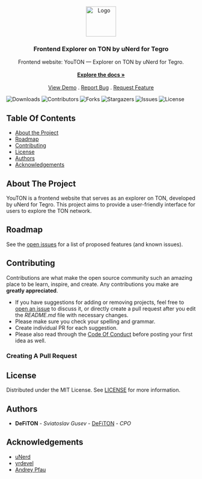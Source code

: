 <br/>
<p align="center">
  <a href="https://github.com/TegroTON/TON-Explorer-YouTON-Web-Frontend">
    <img src="https://tegro.money/assets/tpay/images/logotypes/logo-lebe.png" alt="Logo" width="80" height="80">
  </a>

  <h3 align="center">Frontend Explorer on TON by uNerd for Tegro</h3>

  <p align="center">
    Frontend website: YouTON — Explorer on TON by uNerd for Tegro.
    <br/>
    <br/>
    <a href="https://github.com/TegroTON/TON-Explorer-YouTON-Web-Frontend"><strong>Explore the docs »</strong></a>
    <br/>
    <br/>
    <a href="https://github.com/TegroTON/TON-Explorer-YouTON-Web-Frontend">View Demo</a>
    .
    <a href="https://github.com/TegroTON/TON-Explorer-YouTON-Web-Frontend/issues">Report Bug</a>
    .
    <a href="https://github.com/TegroTON/TON-Explorer-YouTON-Web-Frontend/issues">Request Feature</a>
  </p>
</p>

![Downloads](https://img.shields.io/github/downloads/TegroTON/TON-Explorer-YouTON-Web-Frontend/total) ![Contributors](https://img.shields.io/github/contributors/TegroTON/TON-Explorer-YouTON-Web-Frontend?color=dark-green) ![Forks](https://img.shields.io/github/forks/TegroTON/TON-Explorer-YouTON-Web-Frontend?style=social) ![Stargazers](https://img.shields.io/github/stars/TegroTON/TON-Explorer-YouTON-Web-Frontend?style=social) ![Issues](https://img.shields.io/github/issues/TegroTON/TON-Explorer-YouTON-Web-Frontend) ![License](https://img.shields.io/github/license/TegroTON/TON-Explorer-YouTON-Web-Frontend) 

## Table Of Contents

* [About the Project](#about-the-project)
* [Roadmap](#roadmap)
* [Contributing](#contributing)
* [License](#license)
* [Authors](#authors)
* [Acknowledgements](#acknowledgements)

## About The Project

YouTON is a frontend website that serves as an explorer on TON, developed by uNerd for Tegro. This project aims to provide a user-friendly interface for users to explore the TON network.

## Roadmap

See the [open issues](https://github.com/TegroTON/TON-Explorer-YouTON-Web-Frontend/issues) for a list of proposed features (and known issues).

## Contributing

Contributions are what make the open source community such an amazing place to be learn, inspire, and create. Any contributions you make are **greatly appreciated**.
* If you have suggestions for adding or removing projects, feel free to [open an issue](https://github.com/TegroTON/TON-Explorer-YouTON-Web-Frontend/issues/new) to discuss it, or directly create a pull request after you edit the *README.md* file with necessary changes.
* Please make sure you check your spelling and grammar.
* Create individual PR for each suggestion.
* Please also read through the [Code Of Conduct](https://github.com/TegroTON/TON-Explorer-YouTON-Web-Frontend/blob/main/CODE_OF_CONDUCT.md) before posting your first idea as well.

### Creating A Pull Request



## License

Distributed under the MIT License. See [LICENSE](https://github.com/TegroTON/TON-Explorer-YouTON-Web-Frontend/main/LICENSE.md) for more information.

## Authors

* **DeFiTON** - *Sviatoslav Gusev* - [DeFiTON](https://github.com/DeFiTON/) - *CPO*

## Acknowledgements

* [uNerd](https://github.com/DimaTsilenko)
* [yrdevel](https://github.com/yrdevel)
* [Andrey Pfau](https://github.com/andreypfau)
